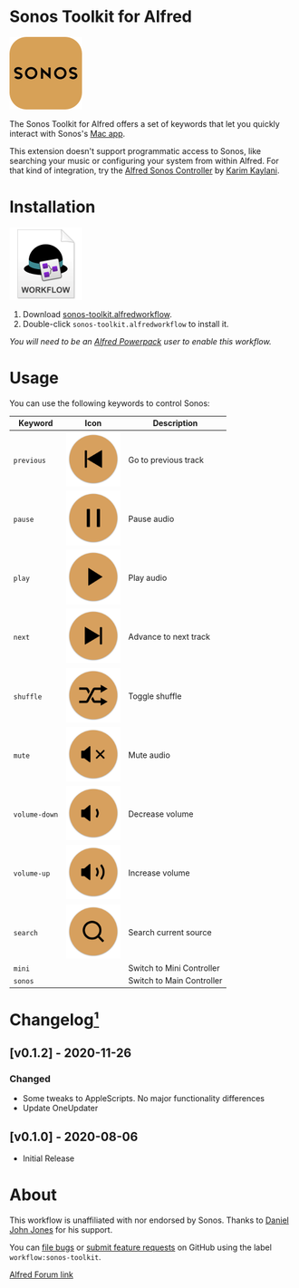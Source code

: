 # Sonos Toolkit for Alfred

<img src="./assets/icon-sonos.png" alt="Sonos logo" width="128" height="128">

The Sonos Toolkit for Alfred offers a set of keywords that let you quickly interact with Sonos's [Mac app](https://support.sonos.com/s/downloads).

This extension doesn't support programmatic access to Sonos, like searching your music or configuring your system from within Alfred. For that kind of integration, try the [Alfred Sonos Controller](https://github.com/karimkaylani/alfred-sonoscontroller) by [Karim Kaylani](https://github.com/karimkaylani).


# Installation

<a href="https://github.com/chrismessina/alfred-sonos-toolkit/raw/main/sonos-toolkit.alfredworkflow"><img src="./assets/icon-workflow.png" alt="Workflow File Icon" width="128" height="128"></a>

1. Download [sonos-toolkit.alfredworkflow](https://github.com/chrismessina/alfred-sonos-toolkit/raw/main/sonos-toolkit.alfredworkflow).
2. Double-click `sonos-toolkit.alfredworkflow` to install it.

_You will need to be an [Alfred Powerpack](https://www.alfredapp.com/powerpack/) user to enable this workflow._

# Usage

You can use the following keywords to control Sonos:

|   Keyword        	|   Icon                                                              	|   Description                	|
|------------------	|---------------------------------------------------------------------	|------------------------------	|
|   `previous`     	|   <img src="./assets/icon-previous.png" width="96" height="96">     	|   Go to previous track       	|
|   `pause`        	|   <img src="./assets/icon-pause.png" width="96" height="96">        	|   Pause audio                	|
|   `play`         	|   <img src="./assets/icon-play.png" width="96" height="96">         	|   Play audio                 	|
|   `next`         	|   <img src="./assets/icon-next.png" width="96" height="96">         	|   Advance to next track      	|
|   `shuffle`      	|   <img src="./assets/icon-shuffle.png" width="96" height="96">      	|   Toggle shuffle             	|
|   `mute`         	|   <img src="./assets/icon-mute.png" width="96" height="96">         	|   Mute audio                 	|
|   `volume-down`  	|   <img src="./assets/icon-volume-down.png" width="96" height="96">  	|   Decrease volume            	|
|   `volume-up`    	|   <img src="./assets/icon-volume-up.png" width="96" height="96">    	|   Increase volume            	|
|   `search`       	|   <img src="./assets/icon-search.png" width="96" height="96">       	|   Search current source      	|
|   `mini`         	|                                                                     	|   Switch to Mini Controller  	|
|   `sonos`        	|                                                                     	|   Switch to Main Controller  	|

# Changelog[¹](https://keepachangelog.com/)

## [v0.1.2] - 2020-11-26

### Changed
- Some tweaks to AppleScripts. No major functionality differences
- Update OneUpdater

## [v0.1.0] - 2020-08-06
- Initial Release

# About

This workflow is unaffiliated with nor endorsed by Sonos. Thanks to [Daniel John Jones](https://twitter.com/ideoforms?s=21) for his support.

You can [file bugs](https://github.com/chrismessina/alfred-sonos-toolkit/issues/new) or [submit feature requests](https://github.com/chrismessina/alfred-sonos-toolkit/issues/new) on GitHub using the label `workflow:sonos-toolkit`.

<a href="https://www.alfredforum.com/topic/15686-workflow-sonos-toolkit/">Alfred Forum link</a>
